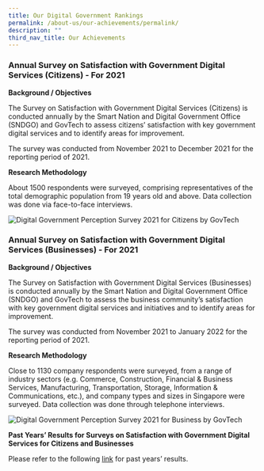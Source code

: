 ```yaml
---
title: Our Digital Government Rankings
permalink: /about-us/our-achievements/permalink/
description: ""
third_nav_title: Our Achievements
---
```

### **Annual Survey on Satisfaction with Government Digital Services (Citizens) - For 2021**

**Background / Objectives**

The Survey on Satisfaction with Government Digital Services (Citizens) is conducted annually by the Smart Nation and Digital Government Office (SNDGO) and GovTech to assess citizens’ satisfaction with key government digital services and to identify areas for improvement.

The survey was conducted from November 2021 to December 2021 for the reporting period of 2021.

**Research Methodology**

About 1500 respondents were surveyed, comprising representatives of the total demographic population from 19 years old and above. Data collection was done via face-to-face interviews.

![Digital Government Perception Survey 2021 for Citizens by GovTech](https://d33wubrfki0l68.cloudfront.net/458ad789e62c6799860f7bcba1c39b89beb683d8/36c29/images/our-statistics/digital-government-perception-2021-citizens.png)

### **Annual Survey on Satisfaction with Government Digital Services (Businesses) - For 2021**

**Background / Objectives**

The Survey on Satisfaction with Government Digital Services (Businesses) is conducted annually by the Smart Nation and Digital Government Office (SNDGO) and GovTech to assess the business community’s satisfaction with key government digital services and initiatives and to identify areas for improvement.

The survey was conducted from November 2021 to January 2022 for the reporting period of 2021.

**Research Methodology**

Close to 1130 company respondents were surveyed, from a range of industry sectors (e.g. Commerce, Construction, Financial & Business Services, Manufacturing, Transportation, Storage, Information & Communications, etc.), and company types and sizes in Singapore were surveyed. Data collection was done through telephone interviews.

![Digital Government Perception Survey 2021 for Business by GovTech](https://d33wubrfki0l68.cloudfront.net/eb2431a95f53aea8798a91ff42125c9ae568d14e/27c76/images/our-statistics/digital-government-perception-2021-business.png)

**Past Years’ Results for Surveys on Satisfaction with Government Digital Services for Citizens and Businesses**

Please refer to the following [link](https://www.tech.gov.sg/digital-government-perception-survey/) for past years’ results.